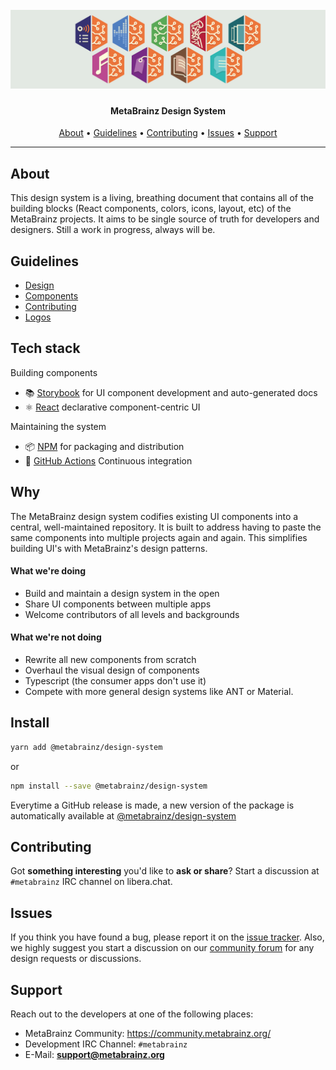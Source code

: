 <h1 align="center">
  <br>
  <a href=""><img src="/assets/cover.jpg" alt="MetaBrainz Design System"></a>
</h1>

<h4 align="center">MetaBrainz Design System</h4>
      
<p align="center">
  <a href="#about">About</a> •
  <a href="#guidelines">Guidelines</a> •
  <a href="#contributing">Contributing</a> •
  <a href="#issues">Issues</a> •
  <a href="#support">Support</a>
</p>

---

## About

This design system is a living, breathing document that contains all of the building blocks (React components, colors, icons, layout, etc) of the MetaBrainz projects. It aims to be single source of truth for developers and designers. Still a work in progress, always will be. 

## Guidelines

- [Design](https://github.com/metabrainz/design-system/blob/master/guidelines/design-guidelines.md)
- [Components](https://github.com/metabrainz/design-system/blob/master/guidelines/component-usage.md)
- [Contributing](https://github.com/metabrainz/design-system/blob/master/guidelines/component-usage.md)
- [Logos](https://github.com/metabrainz/design-system/blob/master/guidelines/logos.md)

## Tech stack

Building components

- 📚 [Storybook](https://storybook.js.org) for UI component development and auto-generated docs
- ⚛️ [React](https://reactjs.org/) declarative component-centric UI

Maintaining the system

- 📦 [NPM](https://www.npmjs.com/) for packaging and distribution
- 🚥 [GitHub Actions](https://docs.github.com/en/actions/automating-builds-and-tests/about-continuous-integration) Continuous integration

## Why

The MetaBrainz design system codifies existing UI components into a central, well-maintained repository. It is built to address having to paste the same components into multiple projects again and again. This simplifies building UI's with MetaBrainz's design patterns.

#### What we're doing

- Build and maintain a design system in the open
- Share UI components between multiple apps
- Welcome contributors of all levels and backgrounds

#### What we're not doing

- Rewrite all new components from scratch
- Overhaul the visual design of components
- Typescript (the consumer apps don't use it)
- Compete with more general design systems like ANT or Material.

## Install

```bash
yarn add @metabrainz/design-system
```
or
```bash
npm install --save @metabrainz/design-system
```

Everytime a GitHub release is made, a new version of the package is automatically available at [@metabrainz/design-system](https://www.npmjs.com/package/@metabrainz/design-system)

## Contributing
	  
Got **something interesting** you'd like to **ask or share**? Start a discussion at `#metabrainz` IRC channel on libera.chat.
	    
## Issues
	  
If you think you have found a bug, please report it on the [issue tracker](https://tickets.metabrainz.org/).
Also, we highly suggest you start a discussion on our [community forum](https://community.metabrainz.org/) for any design requests or discussions.
	    
## Support

Reach out to the developers at one of the following places:

- MetaBrainz Community: https://community.metabrainz.org/
- Development IRC Channel: `#metabrainz`
- E-Mail: **support@metabrainz.org**

